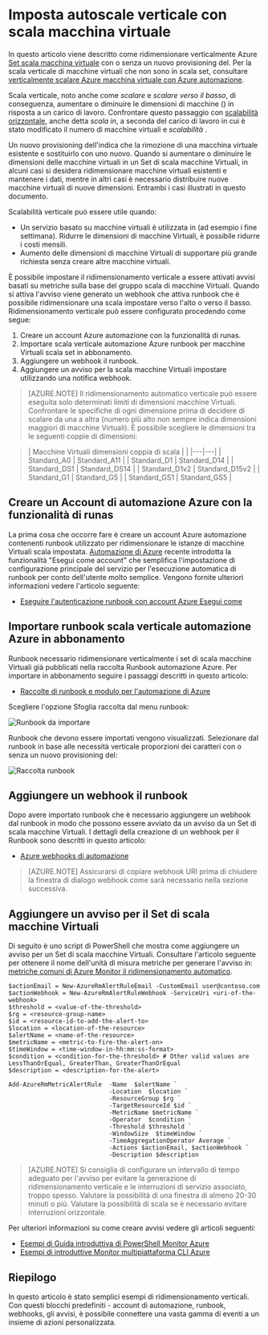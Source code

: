 <properties
    pageTitle="Ridimensionare verticalmente Azure macchina virtuale scala set | Microsoft Azure"
    description="Come ridurre verticalmente una macchina virtuale in risposta a monitoraggio degli avvisi con l'automazione di Azure"
    services="virtual-machine-scale-sets"
    documentationCenter=""
    authors="gbowerman"
    manager="madhana"
    editor=""
    tags="azure-resource-manager"/>

<tags
    ms.service="virtual-machine-scale-sets"
    ms.workload="infrastructure-services"
    ms.tgt_pltfrm="vm-multiple"
    ms.devlang="na"
    ms.topic="article"
    ms.date="08/03/2016"
    ms.author="guybo"/>

# <a name="vertical-autoscale-with-virtual-machine-scale-sets"></a>Imposta autoscale verticale con scala macchina virtuale

In questo articolo viene descritto come ridimensionare verticalmente Azure [Set scala macchina virtuale](https://azure.microsoft.com/services/virtual-machine-scale-sets/) con o senza un nuovo provisioning del. Per la scala verticale di macchine virtuali che non sono in scala set, consultare [verticalmente scalare Azure macchina virtuale con Azure automazione](../virtual-machines/virtual-machines-windows-vertical-scaling-automation.md).

Scala verticale, noto anche come _scalare_ e _scalare verso il basso_, di conseguenza, aumentare o diminuire le dimensioni di macchine () in risposta a un carico di lavoro. Confrontare questo passaggio con [scalabilità orizzontale](./virtual-machine-scale-sets-autoscale-overview.md), anche detta _scala in_, a seconda del carico di lavoro in cui è stato modificato il numero di macchine virtuali e _scalabilità_ .

Un nuovo provisioning dell'indica che la rimozione di una macchina virtuale esistente e sostituirlo con uno nuovo. Quando si aumentare o diminuire le dimensioni delle macchine virtuali in un Set di scala macchine Virtuali, in alcuni casi si desidera ridimensionare macchine virtuali esistenti e mantenere i dati, mentre in altri casi è necessario distribuire nuove macchine virtuali di nuove dimensioni. Entrambi i casi illustrati in questo documento.

Scalabilità verticale può essere utile quando:

- Un servizio basato su macchine virtuali è utilizzata in (ad esempio i fine settimana). Ridurre le dimensioni di macchine Virtuali, è possibile ridurre i costi mensili.
- Aumento delle dimensioni di macchine Virtuali di supportare più grande richiesta senza creare altre macchine virtuali.

È possibile impostare il ridimensionamento verticale a essere attivati avvisi basati su metriche sulla base del gruppo scala di macchine Virtuali. Quando si attiva l'avviso viene generato un webhook che attiva runbook che è possibile ridimensionare una scala impostare verso l'alto o verso il basso. Ridimensionamento verticale può essere configurato procedendo come segue:

1. Creare un account Azure automazione con la funzionalità di runas.
2. Importare scala verticale automazione Azure runbook per macchine Virtuali scala set in abbonamento.
3. Aggiungere un webhook il runbook.
4. Aggiungere un avviso per la scala macchine Virtuali impostare utilizzando una notifica webhook.

> [AZURE.NOTE] Il ridimensionamento automatico verticale può essere eseguita solo determinati limiti di dimensioni macchine Virtuali. Confrontare le specifiche di ogni dimensione prima di decidere di scalare da una a altra (numero più alto non sempre indica dimensioni maggiori di macchine Virtuali). È possibile scegliere le dimensioni tra le seguenti coppie di dimensioni:

>| Macchine Virtuali dimensioni coppia di scala |   |
|---|---|
|  Standard_A0 | Standard_A11 |
|  Standard_D1 |  Standard_D14 |
|  Standard_DS1 |  Standard_DS14 |
|  Standard_D1v2 |  Standard_D15v2 |
|  Standard_G1 |  Standard_G5 |
|  Standard_GS1 |  Standard_GS5 |

## <a name="create-an-azure-automation-account-with-run-as-capability"></a>Creare un Account di automazione Azure con la funzionalità di runas

La prima cosa che occorre fare è creare un account Azure automazione contenenti runbook utilizzato per ridimensionare le istanze di macchine Virtuali scala impostata. [Automazione di Azure](https://azure.microsoft.com/services/automation/) recente introdotta la funzionalità "Esegui come account" che semplifica l'impostazione di configurazione principale del servizio per l'esecuzione automatica di runbook per conto dell'utente molto semplice. Vengono fornite ulteriori informazioni vedere l'articolo seguente:

* [Eseguire l'autenticazione runbook con account Azure Esegui come](../automation/automation-sec-configure-azure-runas-account.md)

## <a name="import-azure-automation-vertical-scale-runbooks-into-your-subscription"></a>Importare runbook scala verticale automazione Azure in abbonamento

Runbook necessario ridimensionare verticalmente i set di scala macchine Virtuali già pubblicati nella raccolta Runbook automazione Azure. Per importare in abbonamento seguire i passaggi descritti in questo articolo:

* [Raccolte di runbook e modulo per l'automazione di Azure](../automation/automation-runbook-gallery.md)

Scegliere l'opzione Sfoglia raccolta dal menu runbook:

![Runbook da importare][runbooks]

Runbook che devono essere importati vengono visualizzati. Selezionare dal runbook in base alle necessità verticale proporzioni dei caratteri con o senza un nuovo provisioning del:

![Raccolta runbook][gallery]

## <a name="add-a-webhook-to-your-runbook"></a>Aggiungere un webhook il runbook

Dopo avere importato runbook che è necessario aggiungere un webhook dal runbook in modo che possono essere avviato da un avviso da un Set di scala macchine Virtuali. I dettagli della creazione di un webhook per il Runbook sono descritti in questo articolo:

* [Azure webhooks di automazione](../automation/automation-webhooks.md)

> [AZURE.NOTE] Assicurarsi di copiare webhook URI prima di chiudere la finestra di dialogo webhook come sarà necessario nella sezione successiva.

## <a name="add-an-alert-to-your-vm-scale-set"></a>Aggiungere un avviso per il Set di scala macchine Virtuali

Di seguito è uno script di PowerShell che mostra come aggiungere un avviso per un Set di scala macchine Virtuali. Consultare l'articolo seguente per ottenere il nome dell'unità di misura metriche per generare l'avviso in: [metriche comuni di Azure Monitor il ridimensionamento automatico](../monitoring-and-diagnostics/insights-autoscale-common-metrics.md).

```
$actionEmail = New-AzureRmAlertRuleEmail -CustomEmail user@contoso.com
$actionWebhook = New-AzureRmAlertRuleWebhook -ServiceUri <uri-of-the-webhook>
$threshold = <value-of-the-threshold>
$rg = <resource-group-name>
$id = <resource-id-to-add-the-alert-to>
$location = <location-of-the-resource>
$alertName = <name-of-the-resource>
$metricName = <metric-to-fire-the-alert-on>
$timeWindow = <time-window-in-hh:mm:ss-format>
$condition = <condition-for-the-threshold> # Other valid values are LessThanOrEqual, GreaterThan, GreaterThanOrEqual
$description = <description-for-the-alert>

Add-AzureRmMetricAlertRule  -Name  $alertName `
                            -Location  $location `
                            -ResourceGroup $rg `
                            -TargetResourceId $id `
                            -MetricName $metricName `
                            -Operator  $condition `
                            -Threshold $threshold `
                            -WindowSize  $timeWindow `
                            -TimeAggregationOperator Average `
                            -Actions $actionEmail, $actionWebhook `
                            -Description $description
```

> [AZURE.NOTE] Si consiglia di configurare un intervallo di tempo adeguato per l'avviso per evitare la generazione di ridimensionamento verticale e le interruzioni di servizio associato, troppo spesso. Valutare la possibilità di una finestra di almeno 20-30 minuti o più. Valutare la possibilità di scala se è necessario evitare interruzioni orizzontale.

Per ulteriori informazioni su come creare avvisi vedere gli articoli seguenti:

* [Esempi di Guida introduttiva di PowerShell Monitor Azure](../monitoring-and-diagnostics/insights-powershell-samples.md)
* [Esempi di introduttive Monitor multipiattaforma CLI Azure](../monitoring-and-diagnostics/insights-cli-samples.md)

## <a name="summary"></a>Riepilogo

In questo articolo è stato semplici esempi di ridimensionamento verticali. Con questi blocchi predefiniti - account di automazione, runbook, webhooks, gli avvisi, è possibile connettere una vasta gamma di eventi a un insieme di azioni personalizzata.

[runbooks]: ./media/virtual-machine-scale-sets-vertical-scale-reprovision/runbooks.png
[gallery]: ./media/virtual-machine-scale-sets-vertical-scale-reprovision/runbooks-gallery.png
